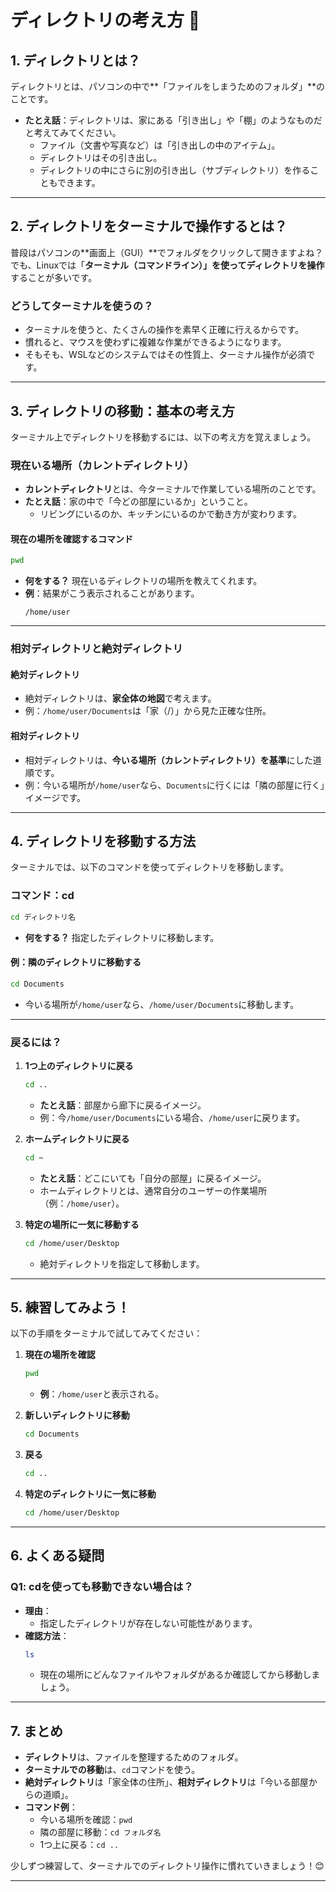 # ディレクトリの考え方 📂

## **1. ディレクトリとは？**

ディレクトリとは、パソコンの中で**「ファイルをしまうためのフォルダ」**のことです。

- **たとえ話**：ディレクトリは、家にある「引き出し」や「棚」のようなものだと考えてみてください。
  - ファイル（文書や写真など）は「引き出しの中のアイテム」。
  - ディレクトリはその引き出し。
  - ディレクトリの中にさらに別の引き出し（サブディレクトリ）を作ることもできます。

---

## **2. ディレクトリをターミナルで操作するとは？**

普段はパソコンの**画面上（GUI）**でフォルダをクリックして開きますよね？  
でも、Linuxでは「**ターミナル（コマンドライン）」を使ってディレクトリを操作**することが多いです。

### **どうしてターミナルを使うの？**
- ターミナルを使うと、たくさんの操作を素早く正確に行えるからです。
- 慣れると、マウスを使わずに複雑な作業ができるようになります。
- そもそも、WSLなどのシステムではその性質上、ターミナル操作が必須です。

---

## **3. ディレクトリの移動：基本の考え方**

ターミナル上でディレクトリを移動するには、以下の考え方を覚えましょう。

### **現在いる場所（カレントディレクトリ）**
- **カレントディレクトリ**とは、今ターミナルで作業している場所のことです。
- **たとえ話**：家の中で「今どの部屋にいるか」ということ。
  - リビングにいるのか、キッチンにいるのかで動き方が変わります。

#### **現在の場所を確認するコマンド**
```bash
pwd
```
- **何をする？** 現在いるディレクトリの場所を教えてくれます。
- **例**：結果がこう表示されることがあります。
  ```
  /home/user
  ```

---

### **相対ディレクトリと絶対ディレクトリ**

#### **絶対ディレクトリ**
- 絶対ディレクトリは、**家全体の地図**で考えます。
- 例：`/home/user/Documents`は「家（/）」から見た正確な住所。

#### **相対ディレクトリ**
- 相対ディレクトリは、**今いる場所（カレントディレクトリ）を基準**にした道順です。
- 例：今いる場所が`/home/user`なら、`Documents`に行くには「隣の部屋に行く」イメージです。

---

## **4. ディレクトリを移動する方法**

ターミナルでは、以下のコマンドを使ってディレクトリを移動します。

### **コマンド：cd**
```bash
cd ディレクトリ名
```
- **何をする？** 指定したディレクトリに移動します。

#### **例：隣のディレクトリに移動する**
```bash
cd Documents
```
- 今いる場所が`/home/user`なら、`/home/user/Documents`に移動します。

---

### **戻るには？**
1. **1つ上のディレクトリに戻る**
   ```bash
   cd ..
   ```
   - **たとえ話**：部屋から廊下に戻るイメージ。
   - 例：今`/home/user/Documents`にいる場合、`/home/user`に戻ります。

2. **ホームディレクトリに戻る**
   ```bash
   cd ~
   ```
   - **たとえ話**：どこにいても「自分の部屋」に戻るイメージ。
   - ホームディレクトリとは、通常自分のユーザーの作業場所（例：`/home/user`）。

3. **特定の場所に一気に移動する**
   ```bash
   cd /home/user/Desktop
   ```
   - 絶対ディレクトリを指定して移動します。

---

## **5. 練習してみよう！**

以下の手順をターミナルで試してみてください：

1. **現在の場所を確認**
   ```bash
   pwd
   ```
   - **例**：`/home/user`と表示される。

2. **新しいディレクトリに移動**
   ```bash
   cd Documents
   ```

3. **戻る**
   ```bash
   cd ..
   ```

4. **特定のディレクトリに一気に移動**
   ```bash
   cd /home/user/Desktop
   ```

---

## **6. よくある疑問**

### **Q1: cdを使っても移動できない場合は？**
- **理由**：
  - 指定したディレクトリが存在しない可能性があります。
- **確認方法**：
  ```bash
  ls
  ```
  - 現在の場所にどんなファイルやフォルダがあるか確認してから移動しましょう。

---

## **7. まとめ**

- **ディレクトリ**は、ファイルを整理するためのフォルダ。
- **ターミナルでの移動**は、`cd`コマンドを使う。
- **絶対ディレクトリ**は「家全体の住所」、**相対ディレクトリ**は「今いる部屋からの道順」。
- **コマンド例**：
  - 今いる場所を確認：`pwd`
  - 隣の部屋に移動：`cd フォルダ名`
  - 1つ上に戻る：`cd ..`

少しずつ練習して、ターミナルでのディレクトリ操作に慣れていきましょう！😊

---